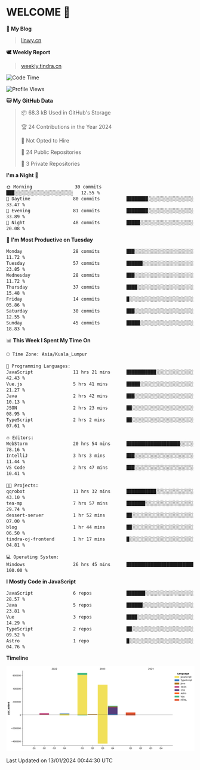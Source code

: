 # WELCOME 👋

**🐶 My Blog**
> [linwy.cn](linwy.cn)

**🕊️ Weekly Report**
> [weekly.tindra.cn](weekly.tindra.cn)
<!--START_SECTION:waka-->
![Code Time](http://img.shields.io/badge/Code%20Time-787%20hrs%2020%20mins-blue)

![Profile Views](http://img.shields.io/badge/Profile%20Views-0-blue)

**🐱 My GitHub Data** 

> 📦 68.3 kB Used in GitHub's Storage 
 > 
> 🏆 24 Contributions in the Year 2024
 > 
> 🚫 Not Opted to Hire
 > 
> 📜 24 Public Repositories 
 > 
> 🔑 3 Private Repositories 
 > 
**I'm a Night 🦉** 

```text
🌞 Morning                30 commits          ███░░░░░░░░░░░░░░░░░░░░░░   12.55 % 
🌆 Daytime                80 commits          ████████░░░░░░░░░░░░░░░░░   33.47 % 
🌃 Evening                81 commits          ████████░░░░░░░░░░░░░░░░░   33.89 % 
🌙 Night                  48 commits          █████░░░░░░░░░░░░░░░░░░░░   20.08 % 
```
📅 **I'm Most Productive on Tuesday** 

```text
Monday                   28 commits          ███░░░░░░░░░░░░░░░░░░░░░░   11.72 % 
Tuesday                  57 commits          ██████░░░░░░░░░░░░░░░░░░░   23.85 % 
Wednesday                28 commits          ███░░░░░░░░░░░░░░░░░░░░░░   11.72 % 
Thursday                 37 commits          ████░░░░░░░░░░░░░░░░░░░░░   15.48 % 
Friday                   14 commits          █░░░░░░░░░░░░░░░░░░░░░░░░   05.86 % 
Saturday                 30 commits          ███░░░░░░░░░░░░░░░░░░░░░░   12.55 % 
Sunday                   45 commits          █████░░░░░░░░░░░░░░░░░░░░   18.83 % 
```


📊 **This Week I Spent My Time On** 

```text
🕑︎ Time Zone: Asia/Kuala_Lumpur

💬 Programming Languages: 
JavaScript               11 hrs 21 mins      ███████████░░░░░░░░░░░░░░   42.43 % 
Vue.js                   5 hrs 41 mins       █████░░░░░░░░░░░░░░░░░░░░   21.27 % 
Java                     2 hrs 42 mins       ███░░░░░░░░░░░░░░░░░░░░░░   10.13 % 
JSON                     2 hrs 23 mins       ██░░░░░░░░░░░░░░░░░░░░░░░   08.95 % 
TypeScript               2 hrs 2 mins        ██░░░░░░░░░░░░░░░░░░░░░░░   07.61 % 

🔥 Editors: 
WebStorm                 20 hrs 54 mins      ████████████████████░░░░░   78.16 % 
IntelliJ                 3 hrs 3 mins        ███░░░░░░░░░░░░░░░░░░░░░░   11.44 % 
VS Code                  2 hrs 47 mins       ███░░░░░░░░░░░░░░░░░░░░░░   10.41 % 

🐱‍💻 Projects: 
qqrobot                  11 hrs 32 mins      ███████████░░░░░░░░░░░░░░   43.10 % 
tea-mp                   7 hrs 57 mins       ███████░░░░░░░░░░░░░░░░░░   29.74 % 
dessert-server           1 hr 52 mins        ██░░░░░░░░░░░░░░░░░░░░░░░   07.00 % 
blog                     1 hr 44 mins        ██░░░░░░░░░░░░░░░░░░░░░░░   06.50 % 
tindra-oj-frontend       1 hr 17 mins        █░░░░░░░░░░░░░░░░░░░░░░░░   04.81 % 

💻 Operating System: 
Windows                  26 hrs 45 mins      █████████████████████████   100.00 % 
```

**I Mostly Code in JavaScript** 

```text
JavaScript               6 repos             ███████░░░░░░░░░░░░░░░░░░   28.57 % 
Java                     5 repos             ██████░░░░░░░░░░░░░░░░░░░   23.81 % 
Vue                      3 repos             ████░░░░░░░░░░░░░░░░░░░░░   14.29 % 
TypeScript               2 repos             ██░░░░░░░░░░░░░░░░░░░░░░░   09.52 % 
Astro                    1 repo              █░░░░░░░░░░░░░░░░░░░░░░░░   04.76 % 
```



**Timeline**

![Lines of Code chart](https://raw.githubusercontent.com/rieraa/rieraa/main/assets/bar_graph.png)


 Last Updated on 13/01/2024 00:44:30 UTC
<!--END_SECTION:waka-->
